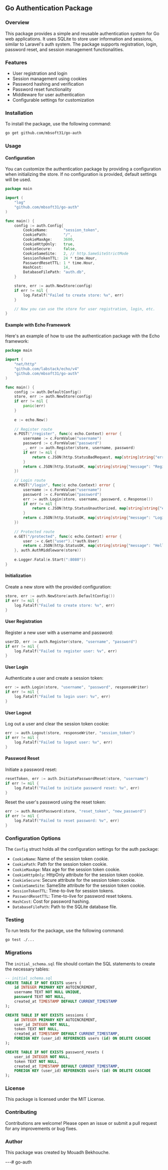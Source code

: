 ## Go Authentication Package

### Overview

This package provides a simple and reusable authentication system for Go web applications. It uses SQLite to store user information and sessions, similar to Laravel's auth system. The package supports registration, login, password reset, and session management functionalities.

### Features

- User registration and login
- Session management using cookies
- Password hashing and verification
- Password reset functionality
- Middleware for user authentication
- Configurable settings for customization

### Installation

To install the package, use the following command:

```bash
go get github.com/mbsoft31/go-auth
```

### Usage

#### Configuration

You can customize the authentication package by providing a configuration when initializing the store. If no configuration is provided, default settings will be used.

```go
package main

import (
    "log"
    "github.com/mbsoft31/go-auth"
)

func main() {
    config := auth.Config{
        CookieName:       "session_token",
        CookiePath:       "/",
        CookieMaxAge:     3600,
        CookieHttpOnly:   true,
        CookieSecure:     false,
        CookieSameSite:   2, // http.SameSiteStrictMode
        SessionTokenTTL:  24 * time.Hour,
        PasswordResetTTL: 1 * time.Hour,
        HashCost:         14,
        DatabaseFilePath: "auth.db",
    }

    store, err := auth.NewStore(config)
    if err != nil {
        log.Fatalf("Failed to create store: %v", err)
    }

    // Now you can use the store for user registration, login, etc.
}
```

#### Example with Echo Framework

Here's an example of how to use the authentication package with the Echo framework:

```go
package main

import (
    "net/http"
    "github.com/labstack/echo/v4"
    "github.com/mbsoft31/go-auth"
)

func main() {
    config := auth.DefaultConfig()
    store, err := auth.NewStore(config)
    if err != nil {
        panic(err)
    }
    
    e := echo.New()
    
    // Register route
    e.POST("/register", func(c echo.Context) error {
        username := c.FormValue("username")
        password := c.FormValue("password")
        _, err := auth.Register(store, username, password)
        if err != nil {
            return c.JSON(http.StatusBadRequest, map[string]string{"error": "Registration failed"})
        }
        return c.JSON(http.StatusOK, map[string]string{"message": "Registration successful"})
    })
    
    // Login route
    e.POST("/login", func(c echo.Context) error {
        username := c.FormValue("username")
        password := c.FormValue("password")
        err := auth.Login(store, username, password, c.Response())
        if err != nil {
            return c.JSON(http.StatusUnauthorized, map[string]string{"error": "Invalid credentials"})
        }
        return c.JSON(http.StatusOK, map[string]string{"message": "Login successful"})
    })
    
    // Protected route
    e.GET("/protected", func(c echo.Context) error {
        user := c.Get("user").(*auth.User)
        return c.JSON(http.StatusOK, map[string]string{"message": "Hello " + user.Username})
    }, auth.AuthMiddleware(store))
    
    e.Logger.Fatal(e.Start(":8080"))
}
```

#### Initialization

Create a new store with the provided configuration:

```go
store, err := auth.NewStore(auth.DefaultConfig())
if err != nil {
    log.Fatalf("Failed to create store: %v", err)
}
```

#### User Registration

Register a new user with a username and password:

```go
userID, err := auth.Register(store, "username", "password")
if err != nil {
    log.Fatalf("Failed to register user: %v", err)
}
```

#### User Login

Authenticate a user and create a session token:

```go
err := auth.Login(store, "username", "password", responseWriter)
if err != nil {
    log.Fatalf("Failed to login user: %v", err)
}
```

#### User Logout

Log out a user and clear the session token cookie:

```go
err := auth.Logout(store, responseWriter, "session_token")
if err != nil {
    log.Fatalf("Failed to logout user: %v", err)
}
```

#### Password Reset

Initiate a password reset:

```go
resetToken, err := auth.InitiatePasswordReset(store, "username")
if err != nil {
    log.Fatalf("Failed to initiate password reset: %v", err)
}
```

Reset the user's password using the reset token:

```go
err := auth.ResetPassword(store, "reset_token", "new_password")
if err != nil {
    log.Fatalf("Failed to reset password: %v", err)
}
```

### Configuration Options

The `Config` struct holds all the configuration settings for the auth package:

- `CookieName`: Name of the session token cookie.
- `CookiePath`: Path for the session token cookie.
- `CookieMaxAge`: Max age for the session token cookie.
- `CookieHttpOnly`: HttpOnly attribute for the session token cookie.
- `CookieSecure`: Secure attribute for the session token cookie.
- `CookieSameSite`: SameSite attribute for the session token cookie.
- `SessionTokenTTL`: Time-to-live for session tokens.
- `PasswordResetTTL`: Time-to-live for password reset tokens.
- `HashCost`: Cost for password hashing.
- `DatabaseFilePath`: Path to the SQLite database file.

### Testing

To run tests for the package, use the following command:

```bash
go test ./...
```

### Migrations

The `initial_schema.sql` file should contain the SQL statements to create the necessary tables:

```sql
-- initial_schema.sql
CREATE TABLE IF NOT EXISTS users (
    id INTEGER PRIMARY KEY AUTOINCREMENT,
    username TEXT NOT NULL UNIQUE,
    password TEXT NOT NULL,
    created_at TIMESTAMP DEFAULT CURRENT_TIMESTAMP
);

CREATE TABLE IF NOT EXISTS sessions (
    id INTEGER PRIMARY KEY AUTOINCREMENT,
    user_id INTEGER NOT NULL,
    token TEXT NOT NULL,
    created_at TIMESTAMP DEFAULT CURRENT_TIMESTAMP,
    FOREIGN KEY (user_id) REFERENCES users (id) ON DELETE CASCADE
);

CREATE TABLE IF NOT EXISTS password_resets (
    user_id INTEGER NOT NULL,
    token TEXT NOT NULL,
    created_at TIMESTAMP DEFAULT CURRENT_TIMESTAMP,
    FOREIGN KEY (user_id) REFERENCES users (id) ON DELETE CASCADE
);
```

### License

This package is licensed under the MIT License.

### Contributing

Contributions are welcome! Please open an issue or submit a pull request for any improvements or bug fixes.

### Author

This package was created by Mouadh Bekhouche.

---# go-auth
